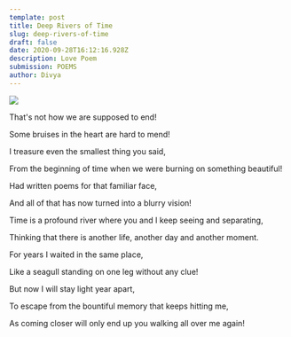 ```yaml
---
template: post
title: Deep Rivers of Time
slug: deep-rivers-of-time
draft: false
date: 2020-09-28T16:12:16.928Z
description: Love Poem
submission: POEMS
author: Divya
---
```

![](/media/xw5fd1601386930.jpg)

That's not how we are supposed to end!

Some bruises in the heart are hard to mend!

I treasure even the smallest thing you said,

From the beginning of time when we were burning on something beautiful!

Had written poems for that familiar face,

And all of that has now turned into a blurry vision!

Time is a profound river where you and I keep seeing and separating,

Thinking that there is another life, another day and another moment.

For years I waited in the same place,

Like a seagull standing on one leg without any clue!

But now I will stay light year apart,

To escape from the bountiful memory that keeps hitting me,

As coming closer will only end up you walking all over me again!
